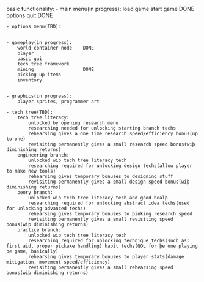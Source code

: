 basic functionality:
	- main menu(in progress):
		load game
		start game		DONE
		options
		quit			DONE

	- options menu(TBD):
		

	- gameplay(in progress):
		world container node	DONE
		player
		basic gui
		tech tree framework
		mining					DONE
		picking up items
		inventory


	- graphics(in progress):
		player sprites, programmer art

	- tech tree(TBD):
		tech tree literacy:
			unlocked by opening research menu
			researching needed for unlocking starting branch techs
			rehearsing gives a one time research speed/efficiency bonus(up to one)
			revisiting permanently gives a small research speed bonus(wiþ diminishing returns)
		engineering branch:
			unlocked wiþ tech tree literacy tech
			researching required for unlocking design techs(allow player to make new tools)
			rehearsing gives temporary bonuses to designing stuff
			revisiting permanently gives a small design speed bonus(wiþ diminishing returns)
		þeory branch:
			unlocked wiþ tech tree literacy tech and good healþ
			researching required for unlocking abstract idea techs(used for unlocking advanced techs)
			rehearsing gives temporary bonuses to þinking research speed
			revisiting permanently gives a small revisiting speed bonus(wiþ diminishing returns)
		practice branch:
			unlocked wiþ tech tree literacy tech
			researching required for unlocking technique techs(such as: first aid, proper pickaxe handling) habit techs(QOL for þe one playing þe game, basically)
			rehearsing gives temporary bonuses to player stats(damage mitigation, movement speed/efficiency)
			revisiting permanently gives a small rehearsing speed bonus(wiþ diminishing returns)
